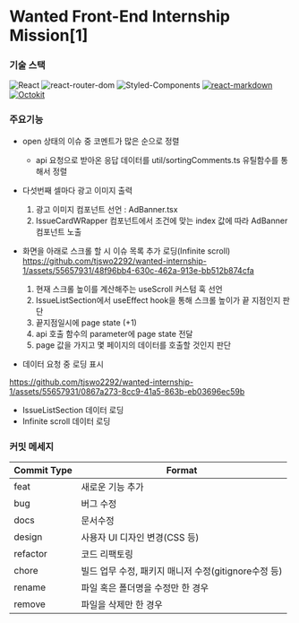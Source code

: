 <h1>Wanted Front-End Internship Mission[1]</h1>

### 기술 스택

![React](https://img.shields.io/badge/React-61DAFB?style=for-the-badge&logo=react&logoColor=white)
![react-router-dom](https://img.shields.io/badge/react--router--dom-CA4245?style=for-the-badge&logo=react-router&logoColor=white)
![Styled-Components](https://img.shields.io/badge/styled--components%20CSS-DB7093?style=for-the-badge&logo=styledcomponents&logoColor=white)
[![react-markdown](https://img.shields.io/badge/react--markdown-00bfff?style=for-the-badge&logo=react&logoColor=white)](https://github.com/uiwjs/react-markdown-preview)
[![Octokit](https://img.shields.io/badge/Octokit-000000?style=for-the-badge&logo=github&logoColor=white)](https://github.com/octokit/octokit.js)

### 주요기능

- open 상태의 이슈 중 코멘트가 많은 순으로 정렬

  - api 요청으로 받아온 응답 데이터를 util/sortingComments.ts 유틸함수를 통해서 정렬

- 다섯번째 셀마다 광고 이미지 출력

  1. 광고 이미지 컴포넌트 선언 : AdBanner.tsx
  2. IssueCardWRapper 컴포넌트에서 조건에 맞는 index 값에 따라 AdBanner 컴포넌트 노출

- 화면을 아래로 스크롤 할 시 이슈 목록 추가 로딩(Infinite scroll)
  https://github.com/tjswo2292/wanted-internship-1/assets/55657931/48f96bb4-630c-462a-913e-bb512b874cfa

  1. 현재 스크롤 높이를 계산해주는 useScroll 커스텀 훅 선언
  2. IssueListSection에서 useEffect hook을 통해 스크롤 높이가 끝 지점인지 판단
  3. 끝지점일시에 page state (+1)
  4. api 호출 함수의 parameter에 page state 전달
  5. page 값을 가지고 몇 페이지의 데이터를 호출할 것인지 판단

- 데이터 요청 중 로딩 표시

https://github.com/tjswo2292/wanted-internship-1/assets/55657931/0867a273-8cc9-41a5-863b-eb03696ec59b

- IssueListSection 데이터 로딩
- Infinite scroll 데이터 로딩

### 커밋 메세지

| Commit Type | Format                                               |
| ----------- | ---------------------------------------------------- |
| feat        | 새로운 기능 추가                                     |
| bug         | 버그 수정                                            |
| docs        | 문서수정                                             |
| design      | 사용자 UI 디자인 변경(CSS 등)                        |
| refactor    | 코드 리팩토링                                        |
| chore       | 빌드 업무 수정, 패키지 매니저 수정(gitignore수정 등) |
| rename      | 파일 혹은 폴더명을 수정만 한 경우                    |
| remove      | 파일을 삭제만 한 경우                                |
